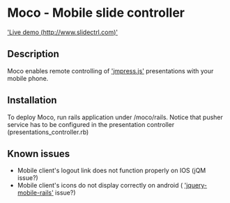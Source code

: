 # Moco - Mobile slide controller #

['Live demo (http://www.slidectrl.com)'](http://www.slidectrl.com)

## Description ##

Moco enables remote controlling of ['jmpress.js'](http://shama.github.com/jmpress.js/) presentations with your mobile phone.


## Installation ##

To deploy Moco, run rails application under /moco/rails. Notice that pusher service has to be configured in the presentation controller (presentations_controller.rb)

## Known issues ##

- Mobile client's logout link does not function properly on IOS (jQM issue?)
- Mobile client's icons do not display correctly on android ( ['jquery-mobile-rails'](https://github.com/tscolari/jquery-mobile-rails) issue?)

